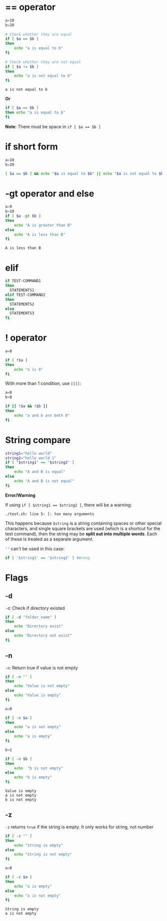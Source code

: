 # == operator

```sh
a=10 
b=20 
  
# Check whether they are equal 
if [ $a == $b ] 
then 
    echo "a is equal to b"
fi 
  
# Check whether they are not equal 
if [ $a != $b ] 
then 
    echo "a is not equal to b"
fi 
```

```
a is not equal to b
```
**Or**
```sh
if [ $a == $b ] 
then echo "a is equal to b"
fi 
```
**Note**: There must be space in ``if [ $a == $b ]``
# if short form

```sh
a=10 
b=20 

[ $a == $b ] && echo "$a is equal to $b" || echo "$a is not equal to $b"
```

# -gt operator and else

```sh
a=9
b=10
if [ $a -gt $b ] 
then 
	echo "A is greater than B" 
else 
	echo "A is less than B" 
fi
```

```
A is less than B
```

# elif

```sh
if TEST-COMMAND1
then
  STATEMENTS1
elif TEST-COMMAND2
then
  STATEMENTS2
else
  STATEMENTS3
fi
```

# ! operator

```sh
a=0

if [ !$a ] 
then 
    echo "a is 0"
fi 
```

With more than 1 condition, use ``[[]]``:

```sh
a=0
b=0

if [[ !$a && !$b ]] 
then 
    echo "a and b are both 0"
fi 
```

# String compare

```sh
string1="hello world"
string2="hello world 1"
if [ "$string1" == "$string2" ]
then 
	echo "A and B is equal"
else	
	echo "A and B is not equal"
fi
```

**Error/Warning**

If using ``if [ $string1 == $string2 ]``, there will be a warning:

```
./test.sh: line 5: [: too many arguments
```

This happens because ``$string`` is a string containing spaces or other special characters, and single square brackets are used (which is a shortcut for the test command), then the string may be **split out into multiple words**. Each of these is treated as a separate argument.

``''`` can't be used in this case: 

```sh
if [ '$string1' == '$string2' ] #Wrong
```

# Flags

## -d

``-d``: Check if directory existed

```sh
if [ -d "folder_name" ]
then 
    echo "Directory exist"
else     
    echo "Directory not exist"
fi 
```

## -n

``-n``: Return true if value is not empty

```sh
if [ -n "" ]
then 
    echo "Value is not empty"
else     
    echo "Value is empty"
fi 

a=0

if [ -n $a ]
then 
    echo "a is not empty"
else     
    echo "a is empty"
fi 

b=1

if [ -n $b ]
then 
    echo  "b is not empty"
else     
    echo "b is empty"
fi 
```

```
Value is empty
a is not empty
b is not empty
```

## -z

``-z`` returns ``true`` if the string is empty. It only works for string, not number

```sh
if [ -z "" ]
then 
    echo "String is empty"
else     
    echo "String is not empty"
fi 

a=0

if [ -z $a ]
then 
    echo "a is empty"
else     
    echo "a is not empty"
fi 
```

```
String is empty
a is not empty
```
